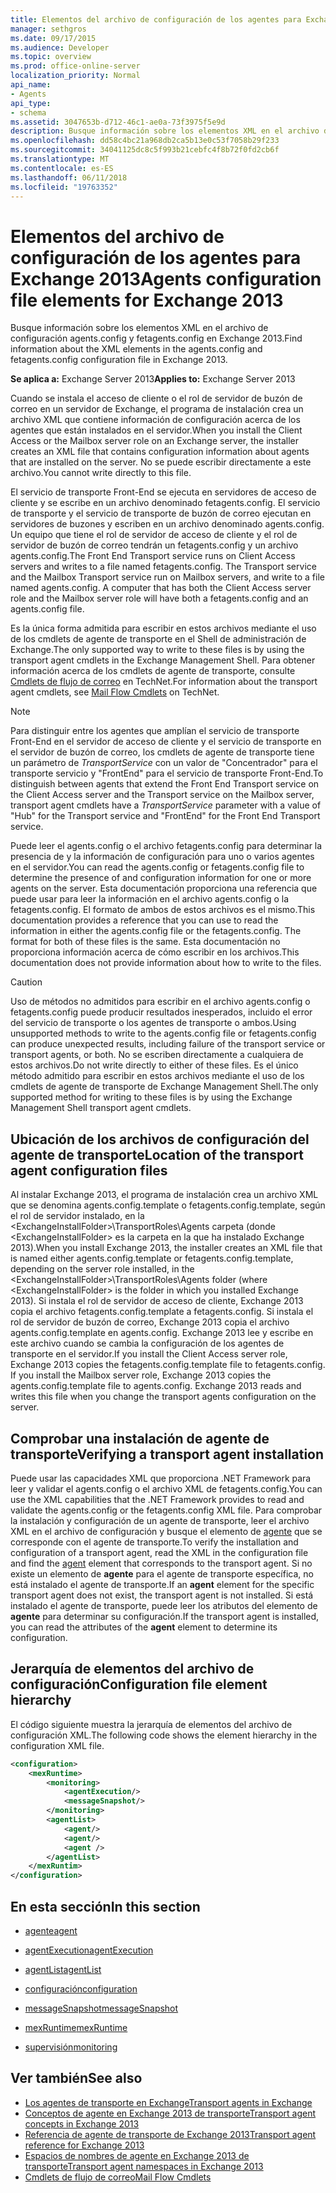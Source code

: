 ```yaml
---
title: Elementos del archivo de configuración de los agentes para Exchange 2013
manager: sethgros
ms.date: 09/17/2015
ms.audience: Developer
ms.topic: overview
ms.prod: office-online-server
localization_priority: Normal
api_name:
- Agents
api_type:
- schema
ms.assetid: 3047653b-d712-46c1-ae0a-73f3975f5e9d
description: Busque información sobre los elementos XML en el archivo de configuración agents.config y fetagents.config en Exchange 2013.
ms.openlocfilehash: dd58c4bc21a968db2ca5b13e0c53f7058b29f233
ms.sourcegitcommit: 34041125dc8c5f993b21cebfc4f8b72f0fd2cb6f
ms.translationtype: MT
ms.contentlocale: es-ES
ms.lasthandoff: 06/11/2018
ms.locfileid: "19763352"
---
```

# <a name="agents-configuration-file-elements-for-exchange-2013"></a><span data-ttu-id="beadc-103">Elementos del archivo de configuración de los agentes para Exchange 2013</span><span class="sxs-lookup"><span data-stu-id="beadc-103">Agents configuration file elements for Exchange 2013</span></span>

<span data-ttu-id="beadc-104">Busque información sobre los elementos XML en el archivo de configuración agents.config y fetagents.config en Exchange 2013.</span><span class="sxs-lookup"><span data-stu-id="beadc-104">Find information about the XML elements in the agents.config and fetagents.config configuration file in Exchange 2013.</span></span>
  
<span data-ttu-id="beadc-105">**Se aplica a:** Exchange Server 2013</span><span class="sxs-lookup"><span data-stu-id="beadc-105">**Applies to:** Exchange Server 2013</span></span>
  
<span data-ttu-id="beadc-106">Cuando se instala el acceso de cliente o el rol de servidor de buzón de correo en un servidor de Exchange, el programa de instalación crea un archivo XML que contiene información de configuración acerca de los agentes que están instalados en el servidor.</span><span class="sxs-lookup"><span data-stu-id="beadc-106">When you install the Client Access or the Mailbox server role on an Exchange server, the installer creates an XML file that contains configuration information about agents that are installed on the server.</span></span> <span data-ttu-id="beadc-107">No se puede escribir directamente a este archivo.</span><span class="sxs-lookup"><span data-stu-id="beadc-107">You cannot write directly to this file.</span></span> 
  
<span data-ttu-id="beadc-108">El servicio de transporte Front-End se ejecuta en servidores de acceso de cliente y se escribe en un archivo denominado fetagents.config. El servicio de transporte y el servicio de transporte de buzón de correo ejecutan en servidores de buzones y escriben en un archivo denominado agents.config. Un equipo que tiene el rol de servidor de acceso de cliente y el rol de servidor de buzón de correo tendrán un fetagents.config y un archivo agents.config.</span><span class="sxs-lookup"><span data-stu-id="beadc-108">The Front End Transport service runs on Client Access servers and writes to a file named fetagents.config. The Transport service and the Mailbox Transport service run on Mailbox servers, and write to a file named agents.config. A computer that has both the Client Access server role and the Mailbox server role will have both a fetagents.config and an agents.config file.</span></span> 
  
<span data-ttu-id="beadc-109">Es la única forma admitida para escribir en estos archivos mediante el uso de los cmdlets de agente de transporte en el Shell de administración de Exchange.</span><span class="sxs-lookup"><span data-stu-id="beadc-109">The only supported way to write to these files is by using the transport agent cmdlets in the Exchange Management Shell.</span></span> <span data-ttu-id="beadc-110">Para obtener información acerca de los cmdlets de agente de transporte, consulte [Cmdlets de flujo de correo](http://technet.microsoft.com/en-us/library/aa998553%28v=exchg.150%29.aspx) en TechNet.</span><span class="sxs-lookup"><span data-stu-id="beadc-110">For information about the transport agent cmdlets, see [Mail Flow Cmdlets](http://technet.microsoft.com/en-us/library/aa998553%28v=exchg.150%29.aspx) on TechNet.</span></span> 
  
> [!NOTE]
> <span data-ttu-id="beadc-111">Para distinguir entre los agentes que amplían el servicio de transporte Front-End en el servidor de acceso de cliente y el servicio de transporte en el servidor de buzón de correo, los cmdlets de agente de transporte tiene un parámetro de _TransportService_ con un valor de "Concentrador" para el transporte servicio y "FrontEnd" para el servicio de transporte Front-End.</span><span class="sxs-lookup"><span data-stu-id="beadc-111">To distinguish between agents that extend the Front End Transport service on the Client Access server and the Transport service on the Mailbox server, transport agent cmdlets have a  _TransportService_ parameter with a value of "Hub" for the Transport service and "FrontEnd" for the Front End Transport service.</span></span> 
  
<span data-ttu-id="beadc-112">Puede leer el agents.config o el archivo fetagents.config para determinar la presencia de y la información de configuración para uno o varios agentes en el servidor.</span><span class="sxs-lookup"><span data-stu-id="beadc-112">You can read the agents.config or fetagents.config file to determine the presence of and configuration information for one or more agents on the server.</span></span> <span data-ttu-id="beadc-113">Esta documentación proporciona una referencia que puede usar para leer la información en el archivo agents.config o la fetagents.config. El formato de ambos de estos archivos es el mismo.</span><span class="sxs-lookup"><span data-stu-id="beadc-113">This documentation provides a reference that you can use to read the information in either the agents.config file or the fetagents.config. The format for both of these files is the same.</span></span> <span data-ttu-id="beadc-114">Esta documentación no proporciona información acerca de cómo escribir en los archivos.</span><span class="sxs-lookup"><span data-stu-id="beadc-114">This documentation does not provide information about how to write to the files.</span></span>
  
> [!CAUTION]
> <span data-ttu-id="beadc-115">Uso de métodos no admitidos para escribir en el archivo agents.config o fetagents.config puede producir resultados inesperados, incluido el error del servicio de transporte o los agentes de transporte o ambos.</span><span class="sxs-lookup"><span data-stu-id="beadc-115">Using unsupported methods to write to the agents.config file or fetagents.config can produce unexpected results, including failure of the transport service or transport agents, or both.</span></span> <span data-ttu-id="beadc-116">No se escriben directamente a cualquiera de estos archivos.</span><span class="sxs-lookup"><span data-stu-id="beadc-116">Do not write directly to either of these files.</span></span> <span data-ttu-id="beadc-117">Es el único método admitido para escribir en estos archivos mediante el uso de los cmdlets de agente de transporte de Exchange Management Shell.</span><span class="sxs-lookup"><span data-stu-id="beadc-117">The only supported method for writing to these files is by using the Exchange Management Shell transport agent cmdlets.</span></span> 
  
## <a name="location-of-the-transport-agent-configuration-files"></a><span data-ttu-id="beadc-118">Ubicación de los archivos de configuración del agente de transporte</span><span class="sxs-lookup"><span data-stu-id="beadc-118">Location of the transport agent configuration files</span></span>
<span data-ttu-id="beadc-119"><a name="bk_ConfigLoc"> </a></span><span class="sxs-lookup"><span data-stu-id="beadc-119"></span></span>

<span data-ttu-id="beadc-120">Al instalar Exchange 2013, el programa de instalación crea un archivo XML que se denomina agents.config.template o fetagents.config.template, según el rol de servidor instalado, en la \<ExchangeInstallFolder\>\TransportRoles\Agents carpeta (donde \<ExchangeInstallFolder\> es la carpeta en la que ha instalado Exchange 2013).</span><span class="sxs-lookup"><span data-stu-id="beadc-120">When you install Exchange 2013, the installer creates an XML file that is named either agents.config.template or fetagents.config.template, depending on the server role installed, in the \<ExchangeInstallFolder\>\TransportRoles\Agents folder (where \<ExchangeInstallFolder\> is the folder in which you installed Exchange 2013).</span></span> <span data-ttu-id="beadc-121">Si instala el rol de servidor de acceso de cliente, Exchange 2013 copia el archivo fetagents.config.template a fetagents.config. Si instala el rol de servidor de buzón de correo, Exchange 2013 copia el archivo agents.config.template en agents.config. Exchange 2013 lee y escribe en este archivo cuando se cambia la configuración de los agentes de transporte en el servidor.</span><span class="sxs-lookup"><span data-stu-id="beadc-121">If you install the Client Access server role, Exchange 2013 copies the fetagents.config.template file to fetagents.config. If you install the Mailbox server role, Exchange 2013 copies the agents.config.template file to agents.config. Exchange 2013 reads and writes this file when you change the transport agents configuration on the server.</span></span>
  
## <a name="verifying-a-transport-agent-installation"></a><span data-ttu-id="beadc-122">Comprobar una instalación de agente de transporte</span><span class="sxs-lookup"><span data-stu-id="beadc-122">Verifying a transport agent installation</span></span>
<span data-ttu-id="beadc-123"><a name="bk_verifyinstall"> </a></span><span class="sxs-lookup"><span data-stu-id="beadc-123"></span></span>

<span data-ttu-id="beadc-124">Puede usar las capacidades XML que proporciona .NET Framework para leer y validar el agents.config o el archivo XML de fetagents.config.</span><span class="sxs-lookup"><span data-stu-id="beadc-124">You can use the XML capabilities that the .NET Framework provides to read and validate the agents.config or the fetagents.config XML file.</span></span> <span data-ttu-id="beadc-125">Para comprobar la instalación y configuración de un agente de transporte, leer el archivo XML en el archivo de configuración y busque el elemento de [agente](agent.md) que se corresponde con el agente de transporte.</span><span class="sxs-lookup"><span data-stu-id="beadc-125">To verify the installation and configuration of a transport agent, read the XML in the configuration file and find the [agent](agent.md) element that corresponds to the transport agent.</span></span> <span data-ttu-id="beadc-126">Si no existe un elemento de **agente** para el agente de transporte específica, no está instalado el agente de transporte.</span><span class="sxs-lookup"><span data-stu-id="beadc-126">If an **agent** element for the specific transport agent does not exist, the transport agent is not installed.</span></span> <span data-ttu-id="beadc-127">Si está instalado el agente de transporte, puede leer los atributos del elemento de **agente** para determinar su configuración.</span><span class="sxs-lookup"><span data-stu-id="beadc-127">If the transport agent is installed, you can read the attributes of the **agent** element to determine its configuration.</span></span> 
  
## <a name="configuration-file-element-hierarchy"></a><span data-ttu-id="beadc-128">Jerarquía de elementos del archivo de configuración</span><span class="sxs-lookup"><span data-stu-id="beadc-128">Configuration file element hierarchy</span></span>
<span data-ttu-id="beadc-129"><a name="bk_elementref"> </a></span><span class="sxs-lookup"><span data-stu-id="beadc-129"></span></span>

<span data-ttu-id="beadc-130">El código siguiente muestra la jerarquía de elementos del archivo de configuración XML.</span><span class="sxs-lookup"><span data-stu-id="beadc-130">The following code shows the element hierarchy in the configuration XML file.</span></span>
  
```XML
<configuration>
    <mexRuntime>
        <monitoring>
            <agentExecution/>
            <messageSnapshot/>
        </monitoring>
        <agentList>
            <agent/>
            <agent/>
            <agent />
        </agentList>
    </mexRuntim>
</configuration>
```

## <a name="in-this-section"></a><span data-ttu-id="beadc-131">En esta sección</span><span class="sxs-lookup"><span data-stu-id="beadc-131">In this section</span></span>
<span data-ttu-id="beadc-132"><a name="bk_elementreflist"> </a></span><span class="sxs-lookup"><span data-stu-id="beadc-132"></span></span>

- [<span data-ttu-id="beadc-133">agente</span><span class="sxs-lookup"><span data-stu-id="beadc-133">agent</span></span>](agent.md)
    
- [<span data-ttu-id="beadc-134">agentExecution</span><span class="sxs-lookup"><span data-stu-id="beadc-134">agentExecution</span></span>](agentexecution.md)
    
- [<span data-ttu-id="beadc-135">agentList</span><span class="sxs-lookup"><span data-stu-id="beadc-135">agentList</span></span>](agentlist.md)
    
- [<span data-ttu-id="beadc-136">configuración</span><span class="sxs-lookup"><span data-stu-id="beadc-136">configuration</span></span>](configuration.md)
    
- [<span data-ttu-id="beadc-137">messageSnapshot</span><span class="sxs-lookup"><span data-stu-id="beadc-137">messageSnapshot</span></span>](messagesnapshot.md)
    
- [<span data-ttu-id="beadc-138">mexRuntime</span><span class="sxs-lookup"><span data-stu-id="beadc-138">mexRuntime</span></span>](mexruntime.md)
    
- [<span data-ttu-id="beadc-139">supervisión</span><span class="sxs-lookup"><span data-stu-id="beadc-139">monitoring</span></span>](monitoring.md)
    
## <a name="see-also"></a><span data-ttu-id="beadc-140">Ver también</span><span class="sxs-lookup"><span data-stu-id="beadc-140">See also</span></span>

- [<span data-ttu-id="beadc-141">Los agentes de transporte en Exchange</span><span class="sxs-lookup"><span data-stu-id="beadc-141">Transport agents in Exchange</span></span>](transport-agents-in-exchange-2013.md)
- [<span data-ttu-id="beadc-142">Conceptos de agente en Exchange 2013 de transporte</span><span class="sxs-lookup"><span data-stu-id="beadc-142">Transport agent concepts in Exchange 2013</span></span>](transport-agent-concepts-in-exchange-2013.md)
- [<span data-ttu-id="beadc-143">Referencia de agente de transporte de Exchange 2013</span><span class="sxs-lookup"><span data-stu-id="beadc-143">Transport agent reference for Exchange 2013</span></span>](transport-agent-reference-for-exchange-2013.md)
- [<span data-ttu-id="beadc-144">Espacios de nombres de agente en Exchange 2013 de transporte</span><span class="sxs-lookup"><span data-stu-id="beadc-144">Transport agent namespaces in Exchange 2013</span></span>](transport-agent-namespaces-in-exchange-2013.md)
- [<span data-ttu-id="beadc-145">Cmdlets de flujo de correo</span><span class="sxs-lookup"><span data-stu-id="beadc-145">Mail Flow Cmdlets</span></span>](https://docs.microsoft.com/en-us/powershell/exchange/?view=exchange-ps)
    

